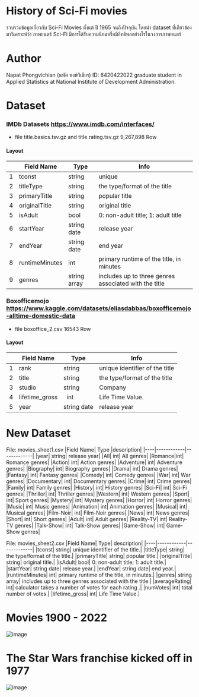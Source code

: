 # History of Sci-Fi movies
รวบรวมข้อมูลเกี่ยวกับ Sci-Fi Movies ตั้งแต่ ปี 1965 จนถึงปัจจุบัน
โดยนำ dataset ที่เกียวข้องมาวิเคราะห์ว่า ภาพยนตร์ Sci-Fi มีการได้รับความนิยมหรือมีอิทธิพลอย่างไรในวงการภาพยนตร์

# Author
Napat Phongvichian (นพัต พงษ์วิเชียร)
ID: 6420422022
graduate student in Applied Statistics at National Institute of Development Administration.


# Dataset

### IMDb Datasets https://www.imdb.com/interfaces/
+ file title.basics.tsv.gz and title.rating.tsv.gz 9,267,898 Row

#### Layout
|  | Field Name |	Type	| Info |
|--|------------|----------|------|
|1 |tconst|string|unique|identifier of the title|
|2 |titleType|string|	the type/format of the title|
|3 |primaryTitle|string|	popular title|
|4 |originalTitle|string|	original title|
|5 |isAdult|bool|	0: non-adult title; 1: adult title|
|6 |startYear|string date|	release year|
|7 |endYear|string date|	end year|
|8 |runtimeMinutes|int|	primary runtime of the title, in minutes|
|9 |genres|string array|includes up to three genres associated with the title|


### Boxofficemojo https://www.kaggle.com/datasets/eliasdabbas/boxofficemojo-alltime-domestic-data
+ file boxoffice_2.csv 16543 Row


#### Layout
|  |	Field Name|	Type|	Info|
|--|------------|----------|------|
|1|	rank|	string|	unique identifier of the title|
|2|	title|	string|	the type/format of the title|
|3|	studio| 	string|	Company|
|4|	lifetime_gross| 	int|	Life Time Value.|
|5|	year|	string date|	release year|

# New Dataset
File: movies_sheet1.csv
|Field Name|	Type	|description|
|----|------------|-------------|
|year|	string|	release year|
|All|	int|	All genres|
|Romance|int|	Romance genres|
|Action|	int|	Action genres|
|Adventure|	int|	Adventure genres|
|Biography|	int|	Biography genres|
|Drama|	int|	Drama genres|
|Fantasy|	int|	Fantasy genres|
|Comedy|	int|	Comedy genres|
|War|	int|	War genres|
|Documentary|	int|	Documentary genres|
|Crime|	int|	Crime genres|
|Family|	int|	Family genres|
|History|	int|	History genres|
|Sci-Fi|	int|	Sci-Fi genres|
|Thriller|	int|	Thriller genres|
|Western|	int|	Western genres|
|Sport|	int|	Sport genres|
|Mystery|	int|	Mystery genres|
|Horror|	int|	Horror genres|
|Music|	int|	Music genres|
|Animation|	int|	Animation genres|
|Musical|	int|	Musical genres|
|Film-Noir|	int|	Film-Noir genres|
|News|	int|	News genres|
|Short|	int|	Short genres|
|Adult|	int|	Adult genres|
|Reality-TV|	int|	Reality-TV genres|
|Talk-Show|	int|	Talk-Show genres|
|Game-Show|	int|	Game-Show genres|

File: movies_sheet2.csv
|Field Name|	Type|	description|
|----|------------|-------------|
|tconst|	string|	unique identifier of the title.|
|titleType|	string|	the type/format of the title.|
|primaryTitle|	string|	popular title.|
|originalTitle|	string|	original title.|
|isAdult|	bool|	0: non-adult title; 1: adult title.|
|startYear|	string date|	release year.|
|endYear|	string date|	end year.|
|runtimeMinutes|	int|	primary runtime of the title, in minutes.|
|genres|	string array|	includes up to three genres associated with the title.|
|averageRating|	int|	calculator takes a number of votes for each rating .|
|numVotes|	int|	total number of votes.|
|lifetime_gross|	int|	Life Time Value.|

# Movies 1900 - 2022
![image](https://user-images.githubusercontent.com/22583786/195967646-dc9cda0e-cb16-42ec-8cf7-2329e5843838.png)

# The Star Wars franchise kicked off in 1977
![image](https://user-images.githubusercontent.com/22583786/195967776-d8f32c46-422e-420a-a0d6-33c496506b0d.png)
